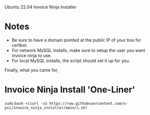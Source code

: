 Ubuntu 22.04 Invoice Ninja Installer
# Notes #
* Be sure to have a domain pointed at the public IP of your box for certbot.
* For network MySQL installs, make sure to setup the user you want invoice ninja to use.
* For local MySQL installs, the script should set it up for you.



Finally, what you came for,
# Invoice Ninja Install 'One-Liner' #
```sudo``` ```bash <(curl -sS https://raw.githubusercontent.com/o-psi/invoice_ninja_installer/main/i.sh)```
